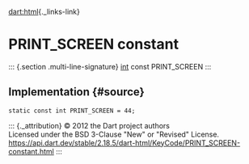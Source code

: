 [dart:html](../../dart-html/dart-html-library){._links-link}

PRINT\_SCREEN constant
======================

::: {.section .multi-line-signature}
[int](../../dart-core/int-class) const PRINT\_SCREEN
:::

Implementation {#source}
--------------

``` {.language-dart data-language="dart"}
static const int PRINT_SCREEN = 44;
```

::: {._attribution}
© 2012 the Dart project authors\
Licensed under the BSD 3-Clause \"New\" or \"Revised\" License.\
<https://api.dart.dev/stable/2.18.5/dart-html/KeyCode/PRINT_SCREEN-constant.html>
:::
